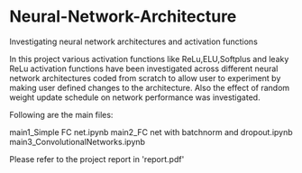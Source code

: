 # Neural-Network-Architecture
Investigating neural network architectures and activation functions

In this project various activation functions like ReLu,ELU,Softplus and leaky ReLu activation functions have been investigated across different neural network architectures coded from scratch to allow user to experiment by making user defined changes to the architecture. Also the effect of random weight update schedule on network performance was investigated.

Following are the main files:

main1_Simple FC net.ipynb
main2_FC net with batchnorm and dropout.ipynb
main3_ConvolutionalNetworks.ipynb

Please refer to the project report in 'report.pdf'


